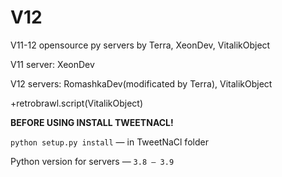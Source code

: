 # V12

V11-12 opensource py servers by Terra, XeonDev, VitalikObject

V11 server: XeonDev

V12 servers: RomashkaDev(modificated by Terra), VitalikObject

+retrobrawl.script(VitalikObject)

**BEFORE USING INSTALL TWEETNACL!**

```python setup.py install``` — in TweetNaCl folder

Python version for servers — ```3.8 — 3.9```
